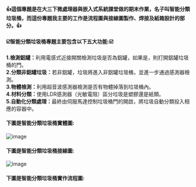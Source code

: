 <h4><b>👍這個專題是在大三下微處理器與嵌入式系統課堂做的期末作業，名子叫智能分類垃圾桶，而這份專題我主要的工作是流程圖與接線圖製作、焊接及紙箱設計的部分。👍</b></h4>
<h4>☑️智能分類垃圾桶專題主要包含以下五大功能:☑️</h4>
    <p>
      <b>1.檢測鋁罐：</b>利用電感式近接開關檢測垃圾是否為鋁罐，如果是，則打開鋁罐垃圾桶的門。<br>
      <b>2.分類非鋁罐垃圾：</b>若非鋁罐，垃圾將進入非鋁罐垃圾桶，並進一步通過感測器檢測。<br>
      <b>3.物體檢測：</b>利用超音波感測器檢測是否有物體掉落到垃圾桶內。<br>
      <b>4.材料分類：</b>使用LDR感測器（光敏電阻）區分垃圾是塑膠還是紙類。<br>
      <b>5.自動化分類處理：</b>最終由伺服馬達控制垃圾桶門的開啟，將垃圾自動分類投入相應的容器中​。<br>
    </p>
<h4>下圖是智能分類垃圾桶實體圖:</h4>

![image](https://github.com/user-attachments/assets/ef983d72-21ec-4eba-946a-3d617511df5f)
<h4>下圖是智能分類垃圾桶接線圖:</h4>
    
![image](https://github.com/user-attachments/assets/686e5c8c-752e-457b-ab4e-4cf11a3c89f1)
<h4>下圖是智能分類垃圾桶實作流程圖:</h4>




